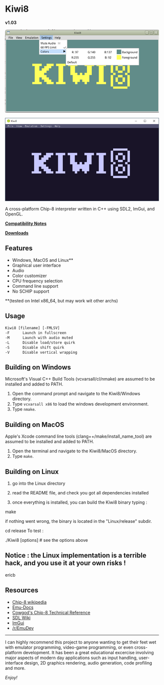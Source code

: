# Kiwi8
**v1.03**

![boot](/images/screenshots/Kiwi8_Linux_x86_64_ericb_2017_07_06.png)

![boot](/images/screenshots/boot.png)

A cross-platform Chip-8 interpreter written 
in C++ using SDL2, ImGui, and OpenGL.

**[Compatibility Notes](https://github.com/tomdaley92/Kiwi8/issues/9)**

**[Downloads](https://github.com/tomdaley92/Kiwi8/releases)**

## Features
 - Windows, MacOS and Linux**
 - Graphical user interface
 - Audio
 - Color customizer
 - CPU frequency selection
 - Command line support
 - No SCHIP support

**(tested on Intel x86_64, but may work wit other archs)

## Usage
    Kiwi8 [filename] [-FMLSV]
    -F      Launch in fullscreen
    -M      Launch with audio muted
    -L      Disable load/store quirk
    -S      Disable shift quirk
    -V      Disable vertical wrapping

## Building on Windows
Microsoft's Visual C++ Build Tools 
(vcvarsall/cl/nmake) are assumed to be 
installed and added to PATH.
1) Open the command prompt and navigate 
   to the Kiwi8/Windows directory.
2) Type `vcvarsall x86` to load the 
   windows development environment.
3) Type `nmake`.

## Building on MacOS
Apple's Xcode command line tools 
(clang++/make/install_name_tool) 
are assumed to be installed and 
added to PATH.
1) Open the terminal and navigate 
   to the Kiwi8/MacOS directory.
2) Type `make`.

## Building on Linux

1) go into the Linux directory
2) read the README file, and check you got all dependencies installed

3) once everything is installed, you can build the Kiwi8 binary typing :

make

if nothing went wrong, the binary is located in the "Linux/release" subdir.

cd release 
To test : 

./Kiwi8 [options] # see the options above 

Notice : the Linux implementation is a terrible hack, and you use it at your own risks !
-- 
ericb

## Resources
- [Chip-8 wikipedia](https://en.wikipedia.org/wiki/CHIP-8)
- [Emu-Docs](https://github.com/Emu-Docs/Emu-Docs)
- [Cowgod's Chip-8 Technical Reference](http://devernay.free.fr/hacks/chip8/C8TECH10.HTM)
- [SDL Wiki](https://wiki.libsdl.org/)
- [ImGui](https://github.com/ocornut/imgui)
- [/r/EmuDev](https://www.reddit.com/r/EmuDev/)

---

I can highly recommend this project to anyone 
wanting to get their feet wet with emulator 
programming, video-game programming, or even 
cross-platform development. It has been a great 
educational excercise involving major aspects 
of modern day applications such as input handling, 
user-interface design, 2D graphics rendering, 
audio generation, code profiling and more.

_Enjoy!_

